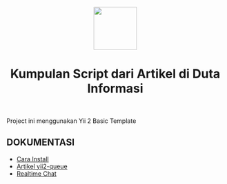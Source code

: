 <p align="center">
    <a href="https://dutainformasi.net" target="_blank">
        <img src="https://s3-id-jkt-1.kilatstorage.id/cdn-dutainformasi/assets/img/logo.png" height="100px">
    </a>
    <h1 align="center">Kumpulan Script dari Artikel di Duta Informasi</h1>
    <br>
</p>

Project ini menggunakan Yii 2 Basic Template

DOKUMENTASI
-------------

- [Cara Install](DOCS/installation.md)
- [Artikel yii2-queue](DOCS/queue.md)
- [Realtime Chat](DOCS/chatnode.md) 
